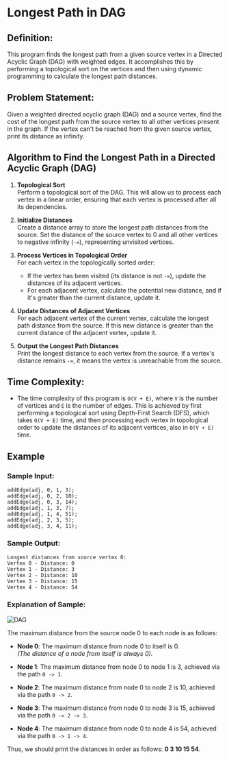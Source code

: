 # Longest Path in DAG
## Definition:
This program finds the longest path from a given source vertex in a Directed Acyclic Graph (DAG) with weighted edges. It accomplishes this by performing a topological sort on the vertices and then using dynamic programming to calculate the longest path distances. 

## Problem Statement:
Given a weighted directed acyclic graph (DAG) and a source vertex, find the cost of the longest path from the source vertex to all other vertices present in the graph. If the vertex can’t be reached from the given source vertex, print its distance as infinity.

## Algorithm to Find the Longest Path in a Directed Acyclic Graph (DAG)

1. **Topological Sort**  
   Perform a topological sort of the DAG. This will allow us to process each vertex in a linear order, ensuring that each vertex is processed after all its dependencies.

2. **Initialize Distances**  
   Create a distance array to store the longest path distances from the source. Set the distance of the source vertex to 0 and all other vertices to negative infinity (`-∞`), representing unvisited vertices.

3. **Process Vertices in Topological Order**  
   For each vertex in the topologically sorted order:
   - If the vertex has been visited (its distance is not `-∞`), update the distances of its adjacent vertices.
   - For each adjacent vertex, calculate the potential new distance, and if it's greater than the current distance, update it.

4. **Update Distances of Adjacent Vertices**  
   For each adjacent vertex of the current vertex, calculate the longest path distance from the source. If this new distance is greater than the current distance of the adjacent vertex, update it.

5. **Output the Longest Path Distances**  
   Print the longest distance to each vertex from the source. If a vertex's distance remains `-∞`, it means the vertex is unreachable from the source.

## Time Complexity:
- The time complexity of this program is `O(V + E)`, where `V` is the number of vertices and `E` is the number of edges. This is achieved by first performing a topological sort using Depth-First Search (DFS), which takes `O(V + E)` time, and then processing each vertex in topological order to update the distances of its adjacent vertices, also in `O(V + E)` time.

## Example

### Sample Input:
```
addEdge(adj, 0, 1, 3);                          
addEdge(adj, 0, 2, 10);                      
addEdge(adj, 0, 3, 14);                                     
addEdge(adj, 1, 3, 7);                      
addEdge(adj, 1, 4, 51);                                    
addEdge(adj, 2, 3, 5);                          
addEdge(adj, 3, 4, 11);                                                                                        
```
### Sample Output:
```
Longest distances from source vertex 0:                                 
Vertex 0 - Distance: 0                       
Vertex 1 - Distance: 3                                         
Vertex 2 - Distance: 10                  
Vertex 3 - Distance: 15                            
Vertex 4 - Distance: 54                          
```
### Explanation of Sample:
![DAG](https://github.com/user-attachments/assets/4e3f9cd9-e56a-461d-b824-5e8889b54eb7)

The maximum distance from the source node 0 to each node is as follows:

- **Node 0**: The maximum distance from node 0 to itself is 0.  
  _(The distance of a node from itself is always 0)._

- **Node 1**: The maximum distance from node 0 to node 1 is 3, achieved via the path `0 -> 1`.

- **Node 2**: The maximum distance from node 0 to node 2 is 10, achieved via the path `0 -> 2`.

- **Node 3**: The maximum distance from node 0 to node 3 is 15, achieved via the path `0 -> 2 -> 3`.

- **Node 4**: The maximum distance from node 0 to node 4 is 54, achieved via the path `0 -> 1 -> 4`.

Thus, we should print the distances in order as follows: **0 3 10 15 54**.
